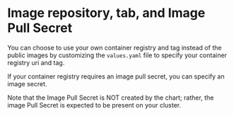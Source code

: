 # Image repository, tab, and Image Pull Secret

You can choose to use your own container registry and tag instead of the public images by customizing the `values.yaml` file to specify your container registry uri and tag.

If your container registry requires an image pull secret, you can specify an image secret.

Note that the Image Pull Secret is NOT created by the chart; rather, the image Pull Secret is expected to be present on your cluster.
